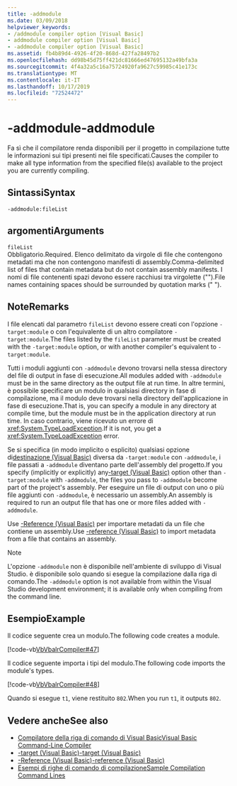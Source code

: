 ```yaml
---
title: -addmodule
ms.date: 03/09/2018
helpviewer_keywords:
- /addmodule compiler option [Visual Basic]
- addmodule compiler option [Visual Basic]
- -addmodule compiler option [Visual Basic]
ms.assetid: fb4b89d4-4926-4f20-868d-427fa28497b2
ms.openlocfilehash: dd98b45d75ff421dc81666ed47695132a49bfa3a
ms.sourcegitcommit: 4f4a32a5c16a75724920fa9627c59985c41e173c
ms.translationtype: MT
ms.contentlocale: it-IT
ms.lasthandoff: 10/17/2019
ms.locfileid: "72524472"
---
```

# <a name="-addmodule"></a><span data-ttu-id="dcb8b-102">-addmodule</span><span class="sxs-lookup"><span data-stu-id="dcb8b-102">-addmodule</span></span>
<span data-ttu-id="dcb8b-103">Fa sì che il compilatore renda disponibili per il progetto in compilazione tutte le informazioni sui tipi presenti nei file specificati.</span><span class="sxs-lookup"><span data-stu-id="dcb8b-103">Causes the compiler to make all type information from the specified file(s) available to the project you are currently compiling.</span></span>  
  
## <a name="syntax"></a><span data-ttu-id="dcb8b-104">Sintassi</span><span class="sxs-lookup"><span data-stu-id="dcb8b-104">Syntax</span></span>  
  
```console  
-addmodule:fileList  
```  
  
## <a name="arguments"></a><span data-ttu-id="dcb8b-105">argomenti</span><span class="sxs-lookup"><span data-stu-id="dcb8b-105">Arguments</span></span>  
 `fileList`  
 <span data-ttu-id="dcb8b-106">Obbligatorio.</span><span class="sxs-lookup"><span data-stu-id="dcb8b-106">Required.</span></span> <span data-ttu-id="dcb8b-107">Elenco delimitato da virgole di file che contengono metadati ma che non contengono manifesti di assembly.</span><span class="sxs-lookup"><span data-stu-id="dcb8b-107">Comma-delimited list of files that contain metadata but do not contain assembly manifests.</span></span> <span data-ttu-id="dcb8b-108">I nomi di file contenenti spazi devono essere racchiusi tra virgolette ("").</span><span class="sxs-lookup"><span data-stu-id="dcb8b-108">File names containing spaces should be surrounded by quotation marks (" ").</span></span>  
  
## <a name="remarks"></a><span data-ttu-id="dcb8b-109">Note</span><span class="sxs-lookup"><span data-stu-id="dcb8b-109">Remarks</span></span>  
 <span data-ttu-id="dcb8b-110">I file elencati dal parametro `fileList` devono essere creati con l'opzione `-target:module` o con l'equivalente di un altro compilatore `-target:module`.</span><span class="sxs-lookup"><span data-stu-id="dcb8b-110">The files listed by the `fileList` parameter must be created with the `-target:module` option, or with another compiler's equivalent to `-target:module`.</span></span>  
  
 <span data-ttu-id="dcb8b-111">Tutti i moduli aggiunti con `-addmodule` devono trovarsi nella stessa directory del file di output in fase di esecuzione.</span><span class="sxs-lookup"><span data-stu-id="dcb8b-111">All modules added with `-addmodule` must be in the same directory as the output file at run time.</span></span> <span data-ttu-id="dcb8b-112">In altre termini, è possibile specificare un modulo in qualsiasi directory in fase di compilazione, ma il modulo deve trovarsi nella directory dell'applicazione in fase di esecuzione.</span><span class="sxs-lookup"><span data-stu-id="dcb8b-112">That is, you can specify a module in any directory at compile time, but the module must be in the application directory at run time.</span></span> <span data-ttu-id="dcb8b-113">In caso contrario, viene ricevuto un errore di <xref:System.TypeLoadException>.</span><span class="sxs-lookup"><span data-stu-id="dcb8b-113">If it is not, you get a <xref:System.TypeLoadException> error.</span></span>  
  
 <span data-ttu-id="dcb8b-114">Se si specifica (in modo implicito o esplicito) qualsiasi opzione di[destinazione (Visual Basic)](../../../visual-basic/reference/command-line-compiler/target.md) diversa da `-target:module` con `-addmodule`, i file passati a `-addmodule` diventano parte dell'assembly del progetto.</span><span class="sxs-lookup"><span data-stu-id="dcb8b-114">If you specify (implicitly or explicitly) any[-target (Visual Basic)](../../../visual-basic/reference/command-line-compiler/target.md) option other than `-target:module` with `-addmodule`, the files you pass to `-addmodule` become part of the project's assembly.</span></span> <span data-ttu-id="dcb8b-115">Per eseguire un file di output con uno o più file aggiunti con `-addmodule`, è necessario un assembly.</span><span class="sxs-lookup"><span data-stu-id="dcb8b-115">An assembly is required to run an output file that has one or more files added with `-addmodule`.</span></span>  
  
 <span data-ttu-id="dcb8b-116">Use [-Reference (Visual Basic)](../../../visual-basic/reference/command-line-compiler/reference.md) per importare metadati da un file che contiene un assembly.</span><span class="sxs-lookup"><span data-stu-id="dcb8b-116">Use [-reference (Visual Basic)](../../../visual-basic/reference/command-line-compiler/reference.md) to import metadata from a file that contains an assembly.</span></span>  
  
> [!NOTE]
> <span data-ttu-id="dcb8b-117">L'opzione `-addmodule` non è disponibile nell'ambiente di sviluppo di Visual Studio. è disponibile solo quando si esegue la compilazione dalla riga di comando.</span><span class="sxs-lookup"><span data-stu-id="dcb8b-117">The `-addmodule` option is not available from within the Visual Studio development environment; it is available only when compiling from the command line.</span></span>  
  
## <a name="example"></a><span data-ttu-id="dcb8b-118">Esempio</span><span class="sxs-lookup"><span data-stu-id="dcb8b-118">Example</span></span>  
 <span data-ttu-id="dcb8b-119">Il codice seguente crea un modulo.</span><span class="sxs-lookup"><span data-stu-id="dcb8b-119">The following code creates a module.</span></span>  
  
 [!code-vb[VbVbalrCompiler#47](~/samples/snippets/visualbasic/VS_Snippets_VBCSharp/VbVbalrCompiler/VB/OptionStrictOff.vb#47)]  
  
 <span data-ttu-id="dcb8b-120">Il codice seguente importa i tipi del modulo.</span><span class="sxs-lookup"><span data-stu-id="dcb8b-120">The following code imports the module's types.</span></span>  
  
 [!code-vb[VbVbalrCompiler#48](~/samples/snippets/visualbasic/VS_Snippets_VBCSharp/VbVbalrCompiler/VB/OptionStrictOff.vb#48)]  
  
 <span data-ttu-id="dcb8b-121">Quando si esegue `t1`, viene restituito `802`.</span><span class="sxs-lookup"><span data-stu-id="dcb8b-121">When you run `t1`, it outputs `802`.</span></span>  
  
## <a name="see-also"></a><span data-ttu-id="dcb8b-122">Vedere anche</span><span class="sxs-lookup"><span data-stu-id="dcb8b-122">See also</span></span>

- [<span data-ttu-id="dcb8b-123">Compilatore della riga di comando di Visual Basic</span><span class="sxs-lookup"><span data-stu-id="dcb8b-123">Visual Basic Command-Line Compiler</span></span>](../../../visual-basic/reference/command-line-compiler/index.md)
- [<span data-ttu-id="dcb8b-124">-target (Visual Basic)</span><span class="sxs-lookup"><span data-stu-id="dcb8b-124">-target (Visual Basic)</span></span>](../../../visual-basic/reference/command-line-compiler/target.md)
- [<span data-ttu-id="dcb8b-125">-Reference (Visual Basic)</span><span class="sxs-lookup"><span data-stu-id="dcb8b-125">-reference (Visual Basic)</span></span>](../../../visual-basic/reference/command-line-compiler/reference.md)
- [<span data-ttu-id="dcb8b-126">Esempi di righe di comando di compilazione</span><span class="sxs-lookup"><span data-stu-id="dcb8b-126">Sample Compilation Command Lines</span></span>](../../../visual-basic/reference/command-line-compiler/sample-compilation-command-lines.md)
